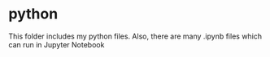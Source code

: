 # python
This folder includes my python files. Also, there are many .ipynb files which can run in Jupyter Notebook
